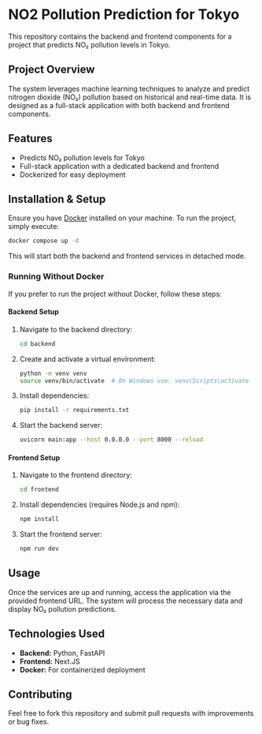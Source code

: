 # NO2 Pollution Prediction for Tokyo

This repository contains the backend and frontend components for a project that predicts NO₂ pollution levels in Tokyo.

## Project Overview
The system leverages machine learning techniques to analyze and predict nitrogen dioxide (NO₂) pollution based on historical and real-time data. It is designed as a full-stack application with both backend and frontend components.

## Features
- Predicts NO₂ pollution levels for Tokyo
- Full-stack application with a dedicated backend and frontend
- Dockerized for easy deployment

## Installation & Setup
Ensure you have [Docker](https://www.docker.com/) installed on your machine. To run the project, simply execute:

```sh
docker compose up -d
```

This will start both the backend and frontend services in detached mode.

### Running Without Docker
If you prefer to run the project without Docker, follow these steps:

#### Backend Setup
1. Navigate to the backend directory:
   ```sh
   cd backend
   ```
2. Create and activate a virtual environment:
   ```sh
   python -m venv venv
   source venv/bin/activate  # On Windows use: venv\Scripts\activate
   ```
3. Install dependencies:
   ```sh
   pip install -r requirements.txt
   ```
4. Start the backend server:
   ```sh
   uvicorn main:app --host 0.0.0.0 --port 8000 --reload
   ```

#### Frontend Setup
1. Navigate to the frontend directory:
   ```sh
   cd frontend
   ```
2. Install dependencies (requires Node.js and npm):
   ```sh
   npm install
   ```
3. Start the frontend server:
   ```sh
   npm run dev
   ```

## Usage
Once the services are up and running, access the application via the provided frontend URL. The system will process the necessary data and display NO₂ pollution predictions.

## Technologies Used
- **Backend:** Python, FastAPI
- **Frontend:** Next.JS
- **Docker:** For containerized deployment

## Contributing
Feel free to fork this repository and submit pull requests with improvements or bug fixes.

